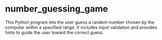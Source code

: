 # number_guessing_game
 This Python program lets the user guess a random number chosen by the computer within a specified range. It includes input validation and provides hints to guide the user toward the correct guess.

